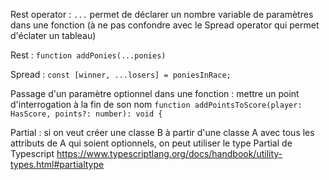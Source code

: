 
Rest operator : `...` permet de déclarer un nombre variable de paramètres dans une fonction (à ne pas confondre avec le Spread operator qui permet d'éclater un tableau)

Rest : `function addPonies(...ponies)`

Spread : `const [winner, ...losers] = poniesInRace;`

Passage d'un paramètre optionnel dans une fonction : mettre un point d'interrogation à la fin de son nom `function addPointsToScore(player: HasScore, points?: number): void {`

Partial : si on veut créer une classe B à partir d'une classe A avec tous les attributs de A qui soient optionnels, on peut utiliser le type Partial de Typescript https://www.typescriptlang.org/docs/handbook/utility-types.html#partialtype 
